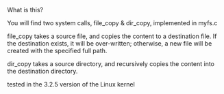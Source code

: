 What is this?

You will find two system calls, file_copy & dir_copy, implemented in myfs.c

file_copy takes a source file, and copies the content to a destination file.
If the destination exists, it will be over-written; otherwise, a new file will
be created with the specified full path.

dir_copy takes a source directory, and recursively copies the content into
the destination directory.

tested in the 3.2.5 version of the Linux kernel
